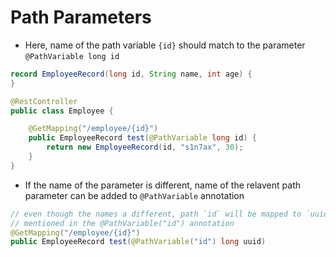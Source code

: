 # Path Parameters

- Here, name of the path variable `{id}` should match to the parameter `@PathVariable long id`

```java
record EmployeeRecord(long id, String name, int age) {
}

@RestController
public class Employee {

	@GetMapping("/employee/{id}")
	public EmployeeRecord test(@PathVariable long id) {
		return new EmployeeRecord(id, "s1n7ax", 30);
	}
}
```

- If the name of the parameter is different, name of the relavent path parameter can be added to `@PathVariable` annotation

```java
// even though the names a different, path `id` will be mapped to `uuid` because the relationship is
// mentioned in the @PathVariable("id") annotation
@GetMapping("/employee/{id}")
public EmployeeRecord test(@PathVariable("id") long uuid)
```

